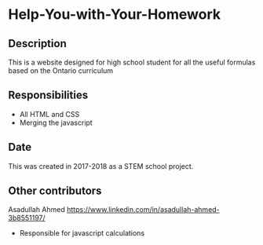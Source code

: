 # Help-You-with-Your-Homework
## Description
This is a website designed for high school student for all the useful formulas based on the Ontario curriculum

## Responsibilities
- All HTML and CSS
- Merging the javascript

## Date
This was created in 2017-2018 as a STEM school project.

## Other contributors
Asadullah Ahmed https://www.linkedin.com/in/asadullah-ahmed-3b8551197/
- Responsible for javascript calculations
